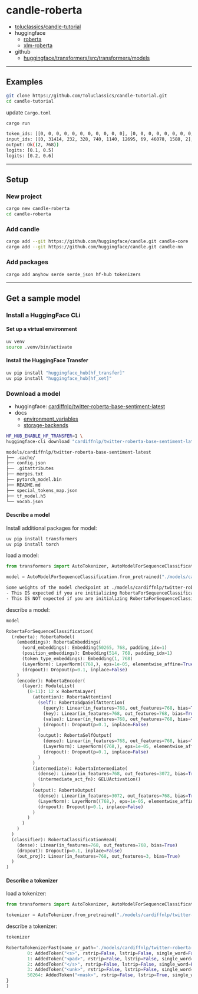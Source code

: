 # candle-roberta

- [toluclassics/candle-tutorial](https://github.com/ToluClassics/candle-tutorial)
- huggingface
  - [roberta](https://huggingface.co/docs/transformers/model_doc/roberta)
  - [xlm-roberta](https://huggingface.co/docs/transformers/model_doc/xlm-roberta)
- github
  - [huggingface/transformers/src/transformers/models](https://github.com/huggingface/transformers/tree/main/src/transformers/models)

---

## Examples

```bash
git clone https://github.com/ToluClassics/candle-tutorial.git
cd candle-tutorial
```

update `Cargo.toml`

```bash
cargo run

token_ids: [[0, 0, 0, 0, 0, 0, 0, 0, 0, 0, 0], [0, 0, 0, 0, 0, 0, 0, 0, 0, 0, 0]]
input_ids: [[0, 31414, 232, 328, 740, 1140, 12695, 69, 46078, 1588, 2], [0, 31414, 232, 328, 740, 1140, 12695, 69, 46078, 1588, 2]]
output: Ok((2, 768))
logits: [0.1, 0.5]
logits: [0.2, 0.6]
```

---

## Setup

### New project

```bash
cargo new candle-roberta
cd candle-roberta
```

### Add candle

```bash
cargo add --git https://github.com/huggingface/candle.git candle-core
cargo add --git https://github.com/huggingface/candle.git candle-nn
```

### Add packages

```bash
cargo add anyhow serde serde_json hf-hub tokenizers
```

---

## Get a sample model

### Install a HuggingFace CLi

#### Set up a virtual environment

```bash
uv venv
source .venv/bin/activate
```

#### Install the HuggingFace Transfer

```bash
uv pip install "huggingface_hub[hf_transfer]"
uv pip install "huggingface_hub[hf_xet]"
```

### Download a model

- huggingface: [cardiffnlp/twitter-roberta-base-sentiment-latest](https://huggingface.co/cardiffnlp/twitter-roberta-base-sentiment-latest)
- docs
  - [environment_variables](https://huggingface.co/docs/huggingface_hub/main/package_reference/environment_variables#hfhubenablehftransfer)
  - [storage-backends](https://huggingface.co/docs/hub/storage-backends)

```bash
HF_HUB_ENABLE_HF_TRANSFER=1 \
huggingface-cli download "cardiffnlp/twitter-roberta-base-sentiment-latest" --local-dir models/cardiffnlp/twitter-roberta-base-sentiment-latest
```

```bash
models/cardiffnlp/twitter-roberta-base-sentiment-latest
├── .cache/
├── config.json
├── .gitattributes
├── merges.txt
├── pytorch_model.bin
├── README.md
├── special_tokens_map.json
├── tf_model.h5
└── vocab.json
```

#### Describe a model

Install additional packages for model:

```bash
uv pip install transformers
uv pip install torch
```

load a model:

```py
from transformers import AutoTokenizer, AutoModelForSequenceClassification

model = AutoModelForSequenceClassification.from_pretrained("./models/cardiffnlp/twitter-roberta-base-sentiment-latest")
```

```bash
Some weights of the model checkpoint at ./models/cardiffnlp/twitter-roberta-base-sentiment-latest were not used when initializing RobertaForSequenceClassification: ['roberta.pooler.dense.bias', 'roberta.pooler.dense.weight']
- This IS expected if you are initializing RobertaForSequenceClassification from the checkpoint of a model trained on another task or with another architecture (e.g. initializing a BertForSequenceClassification model from a BertForPreTraining model).
- This IS NOT expected if you are initializing RobertaForSequenceClassification from the checkpoint of a model that you expect to be exactly identical (initializing a BertForSequenceClassification model from a BertForSequenceClassification model).
```

describe a model:

```py
model
```

```py
RobertaForSequenceClassification(
  (roberta): RobertaModel(
    (embeddings): RobertaEmbeddings(
      (word_embeddings): Embedding(50265, 768, padding_idx=1)
      (position_embeddings): Embedding(514, 768, padding_idx=1)
      (token_type_embeddings): Embedding(1, 768)
      (LayerNorm): LayerNorm((768,), eps=1e-05, elementwise_affine=True)
      (dropout): Dropout(p=0.1, inplace=False)
    )
    (encoder): RobertaEncoder(
      (layer): ModuleList(
        (0-11): 12 x RobertaLayer(
          (attention): RobertaAttention(
            (self): RobertaSdpaSelfAttention(
              (query): Linear(in_features=768, out_features=768, bias=True)
              (key): Linear(in_features=768, out_features=768, bias=True)
              (value): Linear(in_features=768, out_features=768, bias=True)
              (dropout): Dropout(p=0.1, inplace=False)
            )
            (output): RobertaSelfOutput(
              (dense): Linear(in_features=768, out_features=768, bias=True)
              (LayerNorm): LayerNorm((768,), eps=1e-05, elementwise_affine=True)
              (dropout): Dropout(p=0.1, inplace=False)
            )
          )
          (intermediate): RobertaIntermediate(
            (dense): Linear(in_features=768, out_features=3072, bias=True)
            (intermediate_act_fn): GELUActivation()
          )
          (output): RobertaOutput(
            (dense): Linear(in_features=3072, out_features=768, bias=True)
            (LayerNorm): LayerNorm((768,), eps=1e-05, elementwise_affine=True)
            (dropout): Dropout(p=0.1, inplace=False)
          )
        )
      )
    )
  )
  (classifier): RobertaClassificationHead(
    (dense): Linear(in_features=768, out_features=768, bias=True)
    (dropout): Dropout(p=0.1, inplace=False)
    (out_proj): Linear(in_features=768, out_features=3, bias=True)
  )
)
```

#### Describe a tokenizer

load a tokenizer:

```py
from transformers import AutoTokenizer, AutoModelForSequenceClassification

tokenizer = AutoTokenizer.from_pretrained("./models/cardiffnlp/twitter-roberta-base-sentiment-latest")
```

describe a tokenizer:

```py
tokenizer
```

```py
RobertaTokenizerFast(name_or_path='./models/cardiffnlp/twitter-roberta-base-sentiment-latest', vocab_size=50265, model_max_length=1000000000000000019884624838656, is_fast=True, padding_side='right', truncation_side='right', special_tokens={'bos_token': '<s>', 'eos_token': '</s>', 'unk_token': '<unk>', 'sep_token': '</s>', 'pad_token': '<pad>', 'cls_token': '<s>', 'mask_token': '<mask>'}, clean_up_tokenization_spaces=False, added_tokens_decoder={
        0: AddedToken("<s>", rstrip=False, lstrip=False, single_word=False, normalized=True, special=True),
        1: AddedToken("<pad>", rstrip=False, lstrip=False, single_word=False, normalized=True, special=True),
        2: AddedToken("</s>", rstrip=False, lstrip=False, single_word=False, normalized=True, special=True),
        3: AddedToken("<unk>", rstrip=False, lstrip=False, single_word=False, normalized=True, special=True),
        50264: AddedToken("<mask>", rstrip=False, lstrip=True, single_word=False, normalized=False, special=True),
}
)
```

